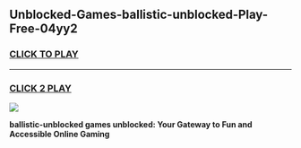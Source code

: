 
## Unblocked-Games-ballistic-unblocked-Play-Free-04yy2
<h3>
<a href="https://premium76.site?title=ballistic-unblocked&ref=17A">CLICK TO PLAY</a></h3>
<hr>

<h3>
<a href="https://premium76.site?title=ballistic-unblocked&ref=17A">CLICK 2 PLAY</a>
  
</h3>

<a href="https://premium76.site?title=ballistic-unblocked&ref=17A"><img src="https://clearcache.store/games.png"></a>


**ballistic-unblocked games unblocked: Your Gateway to Fun and Accessible Online Gaming**
